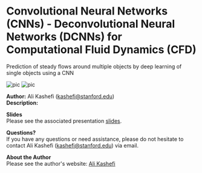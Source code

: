# Convolutional Neural Networks (CNNs) - Deconvolutional Neural Networks (DCNNs) for Computational Fluid Dynamics (CFD)
Prediction of steady flows around multiple objects by deep learning of single objects using a CNN

![pic](./Fig_4_pointnetperm-1.png)
![pic](./Fig_1_pointnetperm-1.png)

**Author:** Ali Kashefi (kashefi@stanford.edu) <br>
**Description:** <br>

**Slides** <br>
Please see the associated presentation [slides](https://web.stanford.edu/~kashefi/slides/CNN_CFD.pdf).

**Questions?** <br>
If you have any questions or need assistance, please do not hesitate to contact Ali Kashefi (kashefi@stanford.edu) via email. 

**About the Author** <br>
Please see the author's website: [Ali Kashefi](https://web.stanford.edu/~kashefi/) 

